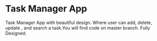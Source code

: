 # Task Manager App
Task Manager App with beautiful design. Where user can add, delete, update , and search a task.You will find code on master branch. Fully Designed.
